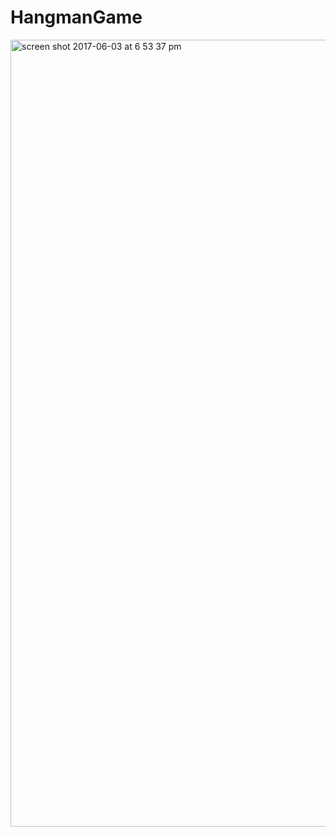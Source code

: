# HangmanGame 
<img width="1259" alt="screen shot 2017-06-03 at 6 53 37 pm" src="https://cloud.githubusercontent.com/assets/24326243/26758262/0a5fac16-488e-11e7-9bc8-3558a198d196.png">
